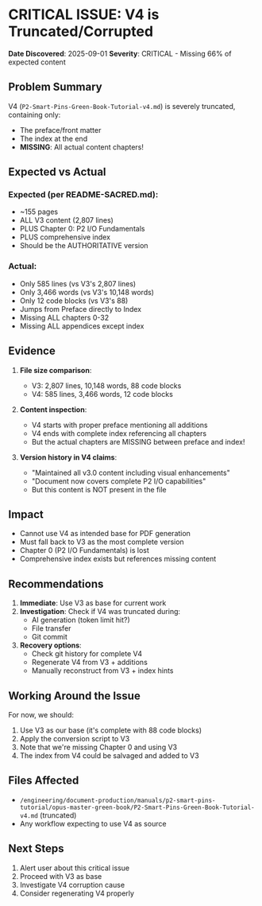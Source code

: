 # CRITICAL ISSUE: V4 is Truncated/Corrupted

**Date Discovered**: 2025-09-01
**Severity**: CRITICAL - Missing 66% of expected content

## Problem Summary

V4 (`P2-Smart-Pins-Green-Book-Tutorial-v4.md`) is severely truncated, containing only:
- The preface/front matter
- The index at the end
- **MISSING**: All actual content chapters!

## Expected vs Actual

### Expected (per README-SACRED.md):
- ~155 pages
- ALL V3 content (2,807 lines)
- PLUS Chapter 0: P2 I/O Fundamentals
- PLUS comprehensive index
- Should be the AUTHORITATIVE version

### Actual:
- Only 585 lines (vs V3's 2,807 lines)
- Only 3,466 words (vs V3's 10,148 words)
- Only 12 code blocks (vs V3's 88)
- Jumps from Preface directly to Index
- Missing ALL chapters 0-32
- Missing ALL appendices except index

## Evidence

1. **File size comparison**:
   - V3: 2,807 lines, 10,148 words, 88 code blocks
   - V4: 585 lines, 3,466 words, 12 code blocks

2. **Content inspection**:
   - V4 starts with proper preface mentioning all additions
   - V4 ends with complete index referencing all chapters
   - But the actual chapters are MISSING between preface and index!

3. **Version history in V4 claims**:
   - "Maintained all v3.0 content including visual enhancements"
   - "Document now covers complete P2 I/O capabilities"
   - But this content is NOT present in the file

## Impact

- Cannot use V4 as intended base for PDF generation
- Must fall back to V3 as the most complete version
- Chapter 0 (P2 I/O Fundamentals) is lost
- Comprehensive index exists but references missing content

## Recommendations

1. **Immediate**: Use V3 as base for current work
2. **Investigation**: Check if V4 was truncated during:
   - AI generation (token limit hit?)
   - File transfer
   - Git commit
3. **Recovery options**:
   - Check git history for complete V4
   - Regenerate V4 from V3 + additions
   - Manually reconstruct from V3 + index hints

## Working Around the Issue

For now, we should:
1. Use V3 as our base (it's complete with 88 code blocks)
2. Apply the conversion script to V3
3. Note that we're missing Chapter 0 and using V3
4. The index from V4 could be salvaged and added to V3

## Files Affected

- `/engineering/document-production/manuals/p2-smart-pins-tutorial/opus-master-green-book/P2-Smart-Pins-Green-Book-Tutorial-v4.md` (truncated)
- Any workflow expecting to use V4 as source

## Next Steps

1. Alert user about this critical issue
2. Proceed with V3 as base
3. Investigate V4 corruption cause
4. Consider regenerating V4 properly